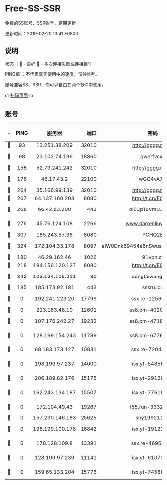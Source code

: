 # Free-SS-SSR

免费的SS账号、SSR账号，定期更新

更新时间：2019-02-20 13:41 +0800

## 说明

状态     ：🙂 - 良好 🙁 - 多次连接失败或连接超时

PING值   ：不代表真实使用中的速度，仅供参考。

账号兼容SS、SSR，你可以自由在两个软件中使用。

👉[扫码页面](https://liesauer.github.io/free-ss-ssr.github.io/)👈

## 账号

|-|PING|服务器|端口|密码|加密方式|区域|
|:----:|:----:|:-----:|-----:|:----:|:----:|:----:|
|🙂|93|13.251.38.209|32010|http://gggg.rocks|chacha20|SG|
|🙂|98|23.102.74.196|18860|qwerfvcxz|aes-256-gcm|JP|
|🙂|158|52.79.241.242|32010|http://gggg.rocks|chacha20|KR|
|🙂|176|46.17.43.2|22100|wGQ4vA7D|aes-256-gcm|RU|
|🙂|264|35.166.99.139|32010|http://gggg.rocks|chacha20|US|
|🙂|267|64.137.160.203|8080|http://t.cn/EGJIyrl|rc4-md5|CA|
|🙂|268|66.42.83.200|443|oiECpTuVmLLxk4Ts|aes-256-cfb|US|
|🙂|276|45.76.124.108|2266|www.darrenliuwei.com|aes-256-cfb|AU|
|🙂|307|185.243.57.36|8080|PCHQ2E|rc4-md5|US|
|🙂|324|172.104.33.178|8097|eIW0Dnk69454e6nSwuspv9DmS201tQ0D|aes-256-cfb|SG|
|🙂|180|46.29.162.46|1026|91vpn.cf|rc4-md5|RU|
|🙂|218|194.156.120.127|8080|http://t.cn/EGJIyrl|rc4-md5|RU|
|🙂|342|103.124.105.211|80|dongtaiwang.com|aes-256-cfb|US|
|🙁|185|185.173.92.181|443|sssru.icu|rc4-md5|RU|
|🙁|0|192.241.223.20|17799|ssx.re-12569451|aes-256-cfb|US|
|🙁|0|213.183.48.10|12601|ss8.pm-40202630|rc4-md5|RU|
|🙁|0|107.170.242.27|19232|ss8.pm-47184551|aes-256-cfb|US|
|🙁|0|128.199.154.243|11789|ss8.pm-67760833|aes-256-cfb|SG|
|🙁|0|68.183.173.127|10831|ssx.re-72043236|aes-256-cfb|US|
|🙁|0|198.199.97.237|14000|isx.yt-54856932|aes-256-cfb|US|
|🙁|0|206.189.82.176|15175|isx.yt-29126697|aes-256-cfb|SG|
|🙁|0|162.243.134.187|15507|isx.yt-77618718|aes-256-cfb|US|
|🙁|0|172.104.49.43|19267|f55.fun-33324216|aes-256-cfb|SG|
|🙁|0|157.230.146.183|25625|shy19921124|rc4-md5|US|
|🙁|0|198.199.100.178|16842|isx.yt-19121084|aes-256-cfb|US|
|🙁|0|178.128.109.8|13391|ssx.re-46967706|aes-256-cfb|SG|
|🙁|0|128.199.97.239|11141|isx.yt-61073883|aes-256-cfb|SG|
|🙁|0|159.65.133.204|15776|isx.yt-74588926|aes-256-cfb|SG|
